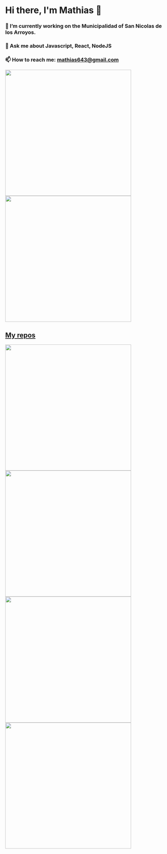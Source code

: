# Hi there, I'm Mathias 👋

### 🔭 I’m currently working on the Municipalidad of San Nicolas de los Arroyos.
### 💬 Ask me about Javascript, React, NodeJS
### 📫 How to reach me: mathias643@gmail.com

<p align="left">
  <a href="https://github.com/mapodesta"><img width="400" src="https://github-readme-stats.vercel.app/api?username=mapodesta&show_icons=true&theme=nord">
  <a href="https://github.com/mapodesta"><img width="400" src="https://github-readme-stats.vercel.app/api/top-langs/?username=mapodesta&hide=html,scss,css&langs_count=10&layout=compact&theme=nord">
</p>
    
## My repos
    
<p align="left">
  
   <a href="https://github.com/mapodesta/productsclient "><img width="400" src="https://github-readme-stats.vercel.app/api/pin/?username=mapodesta&repo=productsclient &langs_count=5&theme=nord">
  <a href="https://github.com/mapodesta/productserver"><img width="400" src="https://github-readme-stats.vercel.app/api/pin/?username=mapodesta&card_height=300&&repo=productserver&langs_count=5&layout=compact&theme=nord">
  <a href="https://github.com/mapodesta/drinksfinder"><img width="400" src="https://github-readme-stats.vercel.app/api/pin/?username=mapodesta&repo=drinksfinder&layout=compact&theme=nord">
  <a href="https://github.com/mapodesta/songsfinder "><img width="400" src="https://github-readme-stats.vercel.app/api/pin/?username=mapodesta&repo=songsfinder &hide=html,scss,css&langs_count=10&layout=compact&theme=nord">
</p>  

<!--
**mapodesta/mapodesta** is a ✨ _special_ ✨ repository because its `README.md` (this file) appears on your GitHub profile.

